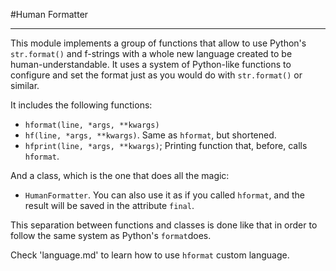 #Human Formatter
___
This module implements a group of functions that allow to use Python's `str.format()` and f-strings with a whole new language created to be human-understandable. It uses a system of Python-like functions to configure and set the format just as you would do with `str.format()` or similar. 

It includes the following functions:

* `hformat(line, *args, **kwargs)`
* `hf(line, *args, **kwargs)`. Same as `hformat`, but shortened.
* `hfprint(line, *args, **kwargs)`; Printing function that, before, calls `hformat`.

And a class, which is the one that does all the magic:

* `HumanFormatter`. You can also use it as if you called `hformat`, and the result will be saved in the attribute `final`.

This separation between functions and classes is done like that in order to follow the same system as Python's `format`does.

Check 'language.md' to learn how to use `hformat` custom language.